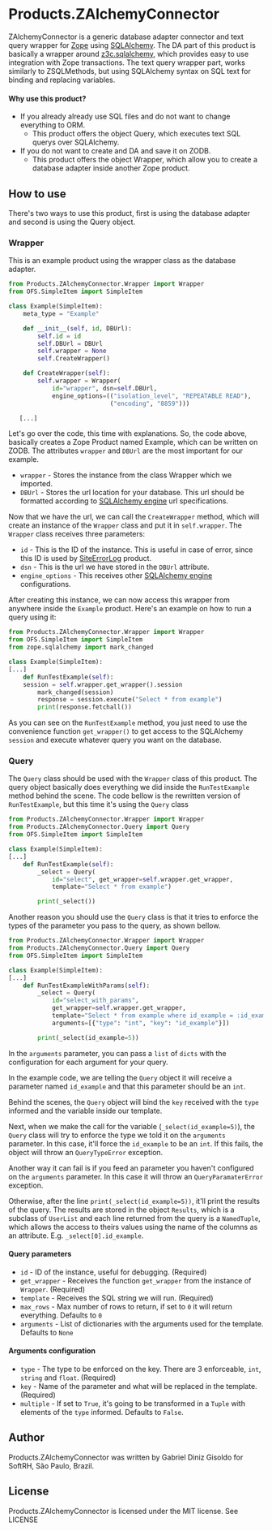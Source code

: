# Products.ZAlchemyConnector

ZAlchemyConnector is a generic database adapter connector and text query wrapper for [Zope] using [SQLAlchemy].
The DA part of this product is basically a wrapper around [z3c.sqlalchemy], which provides easy to use integration with Zope transactions.
The text query wrapper part, works similarly to ZSQLMethods, but using SQLAlchemy syntax on SQL text for binding and replacing variables.

#### Why use this product?
 - If you already already use SQL files and do not want to change everything to ORM.
     - This product offers the object Query, which executes text SQL querys over SQLAlchemy.
- If  you do not want to create and DA and save it on ZODB.
    - This product offers the object Wrapper, which allow you to create a database adapter inside another Zope product.

## How to use
There's two ways to use this product, first is using the database adapter and second is using the Query object.

### Wrapper
This is an example product using the wrapper class as the database adapter.
```Python
from Products.ZAlchemyConnector.Wrapper import Wrapper
from OFS.SimpleItem import SimpleItem

class Example(SimpleItem):
    meta_type = "Example"

    def __init__(self, id, DBUrl):
        self.id = id
        self.DBUrl = DBUrl
        self.wrapper = None
        self.CreateWrapper()

    def CreateWrapper(self):
        self.wrapper = Wrapper(
            id="wrapper", dsn=self.DBUrl,
            engine_options=(("isolation_level", "REPEATABLE READ"),
                            ("encoding", "8859")))

   [...]
```
Let's go over the code, this time with explanations.
So, the code above, basically creates a Zope Product named Example, which can be written on ZODB.
The attributes ``wrapper`` and ``DBUrl`` are the most important for our example.
 - ``wrapper`` - Stores the instance from the class Wrapper which we imported.
 - ``DBUrl`` - Stores the url location for your database. This url should be formatted according to [SQLAlchemy engine] url specifications.
 
 Now that we have the url, we can call the ``CreateWrapper`` method, which will create an instance of the ``Wrapper`` class and put it in ``self.wrapper``.
 The ``Wrapper`` class receives three parameters:
 
 - ``id`` - This is the ID of the instance. This is useful in case of error, since this ID is used by [SiteErrorLog] product.
 - ``dsn`` - This is the url we have stored in the ``DBUrl`` attribute.
 - ``engine_options`` - This receives other [SQLAlchemy engine] configurations.

After creating this instance, we can now access this wrapper from anywhere inside the ``Example`` product. Here's an example on how to run a query using it:
```Python
from Products.ZAlchemyConnector.Wrapper import Wrapper
from OFS.SimpleItem import SimpleItem
from zope.sqlalchemy import mark_changed

class Example(SimpleItem):
[...]
    def RunTestExample(self):
    session = self.wrapper.get_wrapper().session
        mark_changed(session)
        response = session.execute("Select * from example")
        print(response.fetchall())
```
As you can see on the ``RunTestExample`` method, you just need to use the convenience function ``get_wrapper()`` to get access to the SQLAlchemy ``session`` and execute whatever query you want on the database.

### Query
The ``Query`` class should be used with the ``Wrapper`` class of this product. The query object basically does everything we did inside the ``RunTestExample`` method behind the scene. 
The code bellow is the rewritten version of ``RunTestExample``, but this time it's using the ``Query`` class 

```Python
from Products.ZAlchemyConnector.Wrapper import Wrapper
from Products.ZAlchemyConnector.Query import Query
from OFS.SimpleItem import SimpleItem

class Example(SimpleItem):
[...]
    def RunTestExample(self):
        _select = Query(
            id="select", get_wrapper=self.wrapper.get_wrapper,
            template="Select * from example")

        print(_select())
```
Another reason you should use the ``Query`` class is that it tries to enforce the types of the parameter you pass to the query, as shown bellow. 
```Python
from Products.ZAlchemyConnector.Wrapper import Wrapper
from Products.ZAlchemyConnector.Query import Query
from OFS.SimpleItem import SimpleItem

class Example(SimpleItem):
[...]
    def RunTestExampleWithParams(self):
        _select = Query(
            id="select_with_params",
            get_wrapper=self.wrapper.get_wrapper,
            template="Select * from example where id_example = :id_example",
            arguments=[{"type": "int", "key": "id_example"}])

        print(_select(id_example=5))
```
In the ``arguments`` parameter, you can pass a ``list`` of ``dicts`` with the configuration for each argument for your query. 

In the example code, we are telling the ``Query`` object it will receive a parameter named ``id_example`` and that this parameter should be an ``int``.

Behind the scenes, the ``Query`` object will bind the ``key`` received with the ``type`` informed and the variable inside our template.

Next, when we make the call for the variable (``_select(id_example=5)``), the ``Query`` class will try to enforce the type we told it on the ``arguments`` parameter. In this case, it'll force the ``id_example`` to be an ``int``.
If this fails, the object will throw an ``QueryTypeError`` exception.

Another way it can fail is if you feed an parameter you haven't configured on the ``arguments`` parameter. In this case it will throw an ``QueryParamaterError`` exception.

Otherwise, after the line ``print(_select(id_example=5))``, it'll print the results of the query.
The results are stored in the object ``Results``, which is a subclass of ``UserList`` and each line returned from the query is a ``NamedTuple``, which allows the access to theirs values using the name of the columns as an attribute. E.g. ``_select[0].id_example``.

#### Query parameters

 - ``id`` - ID of the instance, useful for debugging. (Required)
 - ``get_wrapper`` - Receives the function ``get_wrapper`` from the instance of ``Wrapper``. (Required)
 - ``template`` - Receives the SQL string we will run. (Required)
 - ``max_rows`` - Max number of rows to return, if set to ``0`` it will return everything. Defaults to ``0``
 - ``arguments`` - List of dictionaries with the arguments used for the template. Defaults to ``None``
 
#### Arguments configuration
 - ``type`` - The type to be enforced on the key. There are 3 enforceable,  ``int``, ``string`` and ``float``. (Required)
 - ``key`` - Name of the parameter and what will be replaced in the template. (Required)
 - ``multiple`` - If set to ``True``, it's going to be transformed in a ``Tuple`` with elements of the ``type`` informed. Defaults to ``False``.

## Author
Products.ZAlchemyConnector was written by Gabriel Diniz Gisoldo for SoftRH, S&atilde;o Paulo, Brazil.

## License
Products.ZAlchemyConnector is licensed under the MIT license. See LICENSE

[z3c.sqlalchemy]: https://github.com/zopefoundation/z3c.sqlalchemy "z3c.sqlalchemy"
[SQLAlchemy]: https://www.sqlalchemy.org/ "SQLAlchemy"
[Zope]: https://zope.readthedocs.io "Zope"
[SQLAlchemy engine]: https://docs.sqlalchemy.org/en/13/core/engines.html#sqlalchemy.create_engine "Url for SQLAlchemy engine"
[SiteErrorLog]: https://github.com/zopefoundation/Products.SiteErrorLog "Products.SiteErrorLog"
